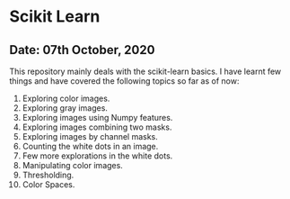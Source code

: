 # Scikit Learn 
## Date: 07th October, 2020

This repository mainly deals with the scikit-learn basics. I have learnt few things and have covered the following topics so far as of now:

1. Exploring color images. <br>
2. Exploring gray images. <br>
3. Exploring images using Numpy features. <br>
4. Exploring images combining two masks. <br>
5. Exploring images by channel masks. <br>
6. Counting the white dots in an image. <br>
7. Few more explorations in the white dots. <br>
8. Manipulating color images. <br>
9. Thresholding. <br>
10. Color Spaces. 


